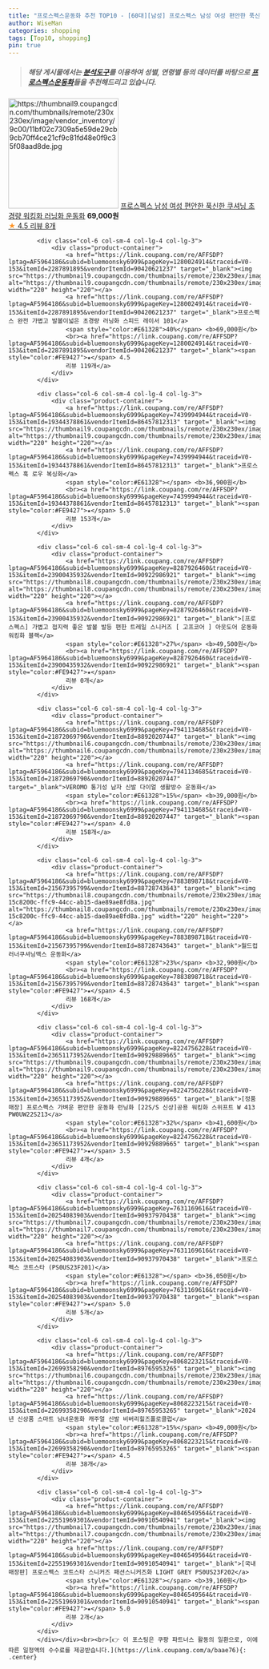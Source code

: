 ```yaml
---
title: "프로스펙스운동화 추천 TOP10 - [60대][남성] 프로스펙스 남성 여성 편안한 푹신한 쿠셔닝 초경량 워킹화 러닝화 운동화"
author: WiseMan
categories: shopping
tags: [Top10, shopping]
pin: true
---
```


> ##### 해당 게시물에서는 [**분석도구**](https://itemscout.io/)를 이용하여 **성별**, **연령별** 등의 데이터를 바탕으로 [**프로스펙스운동화**](https://link.coupang.com/a/baae76)들을 추천해드리고 있습니다.
<div class="container"><div class="row">
            <div class="col-6 col-sm-4 col-lg-4 col-lg-3">
                <div class="product-container">
                    <a href="https://link.coupang.com/re/AFFSDP?lptag=AF5964186&subid=bluemoonsky6999&pageKey=7917276615&traceid=V0-153&itemId=21741148363&vendorItemId=88790261541" target="_blank"><img src="https://thumbnail9.coupangcdn.com/thumbnails/remote/230x230ex/image/vendor_inventory/9c00/11bf02c7309a5e59de29cb9cb70ff4ce21cf9c81fd48e0f9c35f08aad8de.jpg" alt="https://thumbnail9.coupangcdn.com/thumbnails/remote/230x230ex/image/vendor_inventory/9c00/11bf02c7309a5e59de29cb9cb70ff4ce21cf9c81fd48e0f9c35f08aad8de.jpg" width="220" height="220"></a>
                    <a href="https://link.coupang.com/re/AFFSDP?lptag=AF5964186&subid=bluemoonsky6999&pageKey=7917276615&traceid=V0-153&itemId=21741148363&vendorItemId=88790261541" target="_blank">프로스펙스 남성 여성 편안한 푹신한 쿠셔닝 초경량 워킹화 러닝화 운동화</a>
                    <span style="color:#E61328"></span> <b>69,000원</b>
                    <br><a href="https://link.coupang.com/re/AFFSDP?lptag=AF5964186&subid=bluemoonsky6999&pageKey=7917276615&traceid=V0-153&itemId=21741148363&vendorItemId=88790261541" target="_blank"><span style="color:#FE9427">★</span> 4.5
                    리뷰 8개</a>
                </div>
            </div>
            
            <div class="col-6 col-sm-4 col-lg-4 col-lg-3">
                <div class="product-container">
                    <a href="https://link.coupang.com/re/AFFSDP?lptag=AF5964186&subid=bluemoonsky6999&pageKey=1280024914&traceid=V0-153&itemId=2287891895&vendorItemId=90420621237" target="_blank"><img src="https://thumbnail9.coupangcdn.com/thumbnails/remote/230x230ex/image/vendor_inventory/44db/258d2b1f4944bb8aa95affdf904110ec094e6e933f1b8387322d1cba0345.png" alt="https://thumbnail9.coupangcdn.com/thumbnails/remote/230x230ex/image/vendor_inventory/44db/258d2b1f4944bb8aa95affdf904110ec094e6e933f1b8387322d1cba0345.png" width="220" height="220"></a>
                    <a href="https://link.coupang.com/re/AFFSDP?lptag=AF5964186&subid=bluemoonsky6999&pageKey=1280024914&traceid=V0-153&itemId=2287891895&vendorItemId=90420621237" target="_blank">프로스펙스 완전 가볍고 발볼이넓은 초경량 러닝화 스피드 레이서 101</a>
                    <span style="color:#E61328">40%</span> <b>69,000원</b>
                    <br><a href="https://link.coupang.com/re/AFFSDP?lptag=AF5964186&subid=bluemoonsky6999&pageKey=1280024914&traceid=V0-153&itemId=2287891895&vendorItemId=90420621237" target="_blank"><span style="color:#FE9427">★</span> 4.5
                    리뷰 119개</a>
                </div>
            </div>
            
            <div class="col-6 col-sm-4 col-lg-4 col-lg-3">
                <div class="product-container">
                    <a href="https://link.coupang.com/re/AFFSDP?lptag=AF5964186&subid=bluemoonsky6999&pageKey=7439994944&traceid=V0-153&itemId=19344378861&vendorItemId=86457812313" target="_blank"><img src="https://thumbnail9.coupangcdn.com/thumbnails/remote/230x230ex/image/0905_amir_SportsShoes_max3k/78d2/bfd23102df8b5b479dd0d1e339576db59c13deb5f4563830cd2a249f4018.jpg" alt="https://thumbnail9.coupangcdn.com/thumbnails/remote/230x230ex/image/0905_amir_SportsShoes_max3k/78d2/bfd23102df8b5b479dd0d1e339576db59c13deb5f4563830cd2a249f4018.jpg" width="220" height="220"></a>
                    <a href="https://link.coupang.com/re/AFFSDP?lptag=AF5964186&subid=bluemoonsky6999&pageKey=7439994944&traceid=V0-153&itemId=19344378861&vendorItemId=86457812313" target="_blank">프로스펙스 훅 로우 복싱화</a>
                    <span style="color:#E61328"></span> <b>36,900원</b>
                    <br><a href="https://link.coupang.com/re/AFFSDP?lptag=AF5964186&subid=bluemoonsky6999&pageKey=7439994944&traceid=V0-153&itemId=19344378861&vendorItemId=86457812313" target="_blank"><span style="color:#FE9427">★</span> 5.0
                    리뷰 153개</a>
                </div>
            </div>
            
            <div class="col-6 col-sm-4 col-lg-4 col-lg-3">
                <div class="product-container">
                    <a href="https://link.coupang.com/re/AFFSDP?lptag=AF5964186&subid=bluemoonsky6999&pageKey=8287926460&traceid=V0-153&itemId=23900435932&vendorItemId=90922986921" target="_blank"><img src="https://thumbnail8.coupangcdn.com/thumbnails/remote/230x230ex/image/vendor_inventory/b1cd/52cd5d63b8d13fffff8ac958db43e5057b7d996dd05cdde857a8662599b0.jpg" alt="https://thumbnail8.coupangcdn.com/thumbnails/remote/230x230ex/image/vendor_inventory/b1cd/52cd5d63b8d13fffff8ac958db43e5057b7d996dd05cdde857a8662599b0.jpg" width="220" height="220"></a>
                    <a href="https://link.coupang.com/re/AFFSDP?lptag=AF5964186&subid=bluemoonsky6999&pageKey=8287926460&traceid=V0-153&itemId=23900435932&vendorItemId=90922986921" target="_blank">[프로스펙스] 가볍고 접지력 좋은 발볼 발등 편한 트레일 스니커즈 [ 고프코어 ] 아웃도어 운동화 워킹화 블랙</a>
                    <span style="color:#E61328">27%</span> <b>49,500원</b>
                    <br><a href="https://link.coupang.com/re/AFFSDP?lptag=AF5964186&subid=bluemoonsky6999&pageKey=8287926460&traceid=V0-153&itemId=23900435932&vendorItemId=90922986921" target="_blank"><span style="color:#FE9427">★</span> 
                    리뷰 0개</a>
                </div>
            </div>
            
            <div class="col-6 col-sm-4 col-lg-4 col-lg-3">
                <div class="product-container">
                    <a href="https://link.coupang.com/re/AFFSDP?lptag=AF5964186&subid=bluemoonsky6999&pageKey=7941134685&traceid=V0-153&itemId=21872069790&vendorItemId=88920207447" target="_blank"><img src="https://thumbnail6.coupangcdn.com/thumbnails/remote/230x230ex/image/vendor_inventory/cd20/4224e85225e0dd9387fad9b7265f8fbd080cae9ccf599a857c321e3aaf28.jpg" alt="https://thumbnail6.coupangcdn.com/thumbnails/remote/230x230ex/image/vendor_inventory/cd20/4224e85225e0dd9387fad9b7265f8fbd080cae9ccf599a857c321e3aaf28.jpg" width="220" height="220"></a>
                    <a href="https://link.coupang.com/re/AFFSDP?lptag=AF5964186&subid=bluemoonsky6999&pageKey=7941134685&traceid=V0-153&itemId=21872069790&vendorItemId=88920207447" target="_blank">VEROMO 통기성 남자 신발 다이얼 생활방수 운동화</a>
                    <span style="color:#E61328">15%</span> <b>39,000원</b>
                    <br><a href="https://link.coupang.com/re/AFFSDP?lptag=AF5964186&subid=bluemoonsky6999&pageKey=7941134685&traceid=V0-153&itemId=21872069790&vendorItemId=88920207447" target="_blank"><span style="color:#FE9427">★</span> 4.0
                    리뷰 158개</a>
                </div>
            </div>
            
            <div class="col-6 col-sm-4 col-lg-4 col-lg-3">
                <div class="product-container">
                    <a href="https://link.coupang.com/re/AFFSDP?lptag=AF5964186&subid=bluemoonsky6999&pageKey=7883898718&traceid=V0-153&itemId=21567395799&vendorItemId=88728743643" target="_blank"><img src="https://thumbnail8.coupangcdn.com/thumbnails/remote/230x230ex/image/retail/images/1755356372151166-15c8200c-ffc9-44cc-ab15-dae89ae8fd8a.jpg" alt="https://thumbnail8.coupangcdn.com/thumbnails/remote/230x230ex/image/retail/images/1755356372151166-15c8200c-ffc9-44cc-ab15-dae89ae8fd8a.jpg" width="220" height="220"></a>
                    <a href="https://link.coupang.com/re/AFFSDP?lptag=AF5964186&subid=bluemoonsky6999&pageKey=7883898718&traceid=V0-153&itemId=21567395799&vendorItemId=88728743643" target="_blank">월드컵 러너쿠셔닝맥스 운동화</a>
                    <span style="color:#E61328">23%</span> <b>32,900원</b>
                    <br><a href="https://link.coupang.com/re/AFFSDP?lptag=AF5964186&subid=bluemoonsky6999&pageKey=7883898718&traceid=V0-153&itemId=21567395799&vendorItemId=88728743643" target="_blank"><span style="color:#FE9427">★</span> 4.5
                    리뷰 168개</a>
                </div>
            </div>
            
            <div class="col-6 col-sm-4 col-lg-4 col-lg-3">
                <div class="product-container">
                    <a href="https://link.coupang.com/re/AFFSDP?lptag=AF5964186&subid=bluemoonsky6999&pageKey=8224756228&traceid=V0-153&itemId=23651173952&vendorItemId=90929889665" target="_blank"><img src="https://thumbnail9.coupangcdn.com/thumbnails/remote/230x230ex/image/vendor_inventory/04b0/00c96f65608135f86ddfedad02b16b333bbafab8d52c4bad550a5b88e232.jpg" alt="https://thumbnail9.coupangcdn.com/thumbnails/remote/230x230ex/image/vendor_inventory/04b0/00c96f65608135f86ddfedad02b16b333bbafab8d52c4bad550a5b88e232.jpg" width="220" height="220"></a>
                    <a href="https://link.coupang.com/re/AFFSDP?lptag=AF5964186&subid=bluemoonsky6999&pageKey=8224756228&traceid=V0-153&itemId=23651173952&vendorItemId=90929889665" target="_blank">[정품매장] 프로스펙스 가벼운 편안한 운동화 런닝화 [22S/S 신상]공용 워킹화 스위프트 W 413 PW0UW22S213</a>
                    <span style="color:#E61328">32%</span> <b>41,600원</b>
                    <br><a href="https://link.coupang.com/re/AFFSDP?lptag=AF5964186&subid=bluemoonsky6999&pageKey=8224756228&traceid=V0-153&itemId=23651173952&vendorItemId=90929889665" target="_blank"><span style="color:#FE9427">★</span> 3.5
                    리뷰 4개</a>
                </div>
            </div>
            
            <div class="col-6 col-sm-4 col-lg-4 col-lg-3">
                <div class="product-container">
                    <a href="https://link.coupang.com/re/AFFSDP?lptag=AF5964186&subid=bluemoonsky6999&pageKey=7631169616&traceid=V0-153&itemId=20254083903&vendorItemId=90937970438" target="_blank"><img src="https://thumbnail7.coupangcdn.com/thumbnails/remote/230x230ex/image/vendor_inventory/43cb/9bcb560fe88a2e2137d5d24d304e0f344a010084487657f161b24f1ec752.jpg" alt="https://thumbnail7.coupangcdn.com/thumbnails/remote/230x230ex/image/vendor_inventory/43cb/9bcb560fe88a2e2137d5d24d304e0f344a010084487657f161b24f1ec752.jpg" width="220" height="220"></a>
                    <a href="https://link.coupang.com/re/AFFSDP?lptag=AF5964186&subid=bluemoonsky6999&pageKey=7631169616&traceid=V0-153&itemId=20254083903&vendorItemId=90937970438" target="_blank">프로스펙스 코트스타 (PS0US23F201)</a>
                    <span style="color:#E61328"></span> <b>36,050원</b>
                    <br><a href="https://link.coupang.com/re/AFFSDP?lptag=AF5964186&subid=bluemoonsky6999&pageKey=7631169616&traceid=V0-153&itemId=20254083903&vendorItemId=90937970438" target="_blank"><span style="color:#FE9427">★</span> 5.0
                    리뷰 5개</a>
                </div>
            </div>
            
            <div class="col-6 col-sm-4 col-lg-4 col-lg-3">
                <div class="product-container">
                    <a href="https://link.coupang.com/re/AFFSDP?lptag=AF5964186&subid=bluemoonsky6999&pageKey=8068223215&traceid=V0-153&itemId=22699358290&vendorItemId=89765953265" target="_blank"><img src="https://thumbnail6.coupangcdn.com/thumbnails/remote/230x230ex/image/vendor_inventory/f988/db22aa04a63e5b5cc83501a6dde4204dfec2459dc6d144ab6293a8924ae4.jpg" alt="https://thumbnail6.coupangcdn.com/thumbnails/remote/230x230ex/image/vendor_inventory/f988/db22aa04a63e5b5cc83501a6dde4204dfec2459dc6d144ab6293a8924ae4.jpg" width="220" height="220"></a>
                    <a href="https://link.coupang.com/re/AFFSDP?lptag=AF5964186&subid=bluemoonsky6999&pageKey=8068223215&traceid=V0-153&itemId=22699358290&vendorItemId=89765953265" target="_blank">2024년 신상품 스마트 남녀운동화 캐주얼 신발 비버리힐즈폴로클럽</a>
                    <span style="color:#E61328">15%</span> <b>49,000원</b>
                    <br><a href="https://link.coupang.com/re/AFFSDP?lptag=AF5964186&subid=bluemoonsky6999&pageKey=8068223215&traceid=V0-153&itemId=22699358290&vendorItemId=89765953265" target="_blank"><span style="color:#FE9427">★</span> 4.5
                    리뷰 38개</a>
                </div>
            </div>
            
            <div class="col-6 col-sm-4 col-lg-4 col-lg-3">
                <div class="product-container">
                    <a href="https://link.coupang.com/re/AFFSDP?lptag=AF5964186&subid=bluemoonsky6999&pageKey=8046549564&traceid=V0-153&itemId=22551969301&vendorItemId=90910540941" target="_blank"><img src="https://thumbnail7.coupangcdn.com/thumbnails/remote/230x230ex/image/vendor_inventory/5144/ab6ed452937aa576af1d254cd9610ce54ac568c6090fb3b1cd2bf3ad4482.jpg" alt="https://thumbnail7.coupangcdn.com/thumbnails/remote/230x230ex/image/vendor_inventory/5144/ab6ed452937aa576af1d254cd9610ce54ac568c6090fb3b1cd2bf3ad4482.jpg" width="220" height="220"></a>
                    <a href="https://link.coupang.com/re/AFFSDP?lptag=AF5964186&subid=bluemoonsky6999&pageKey=8046549564&traceid=V0-153&itemId=22551969301&vendorItemId=90910540941" target="_blank">[국내매장판] 프로스펙스 코트스타 스니커즈 패션스니커즈화 LIGHT GREY PS0US23F202</a>
                    <span style="color:#E61328"></span> <b>39,160원</b>
                    <br><a href="https://link.coupang.com/re/AFFSDP?lptag=AF5964186&subid=bluemoonsky6999&pageKey=8046549564&traceid=V0-153&itemId=22551969301&vendorItemId=90910540941" target="_blank"><span style="color:#FE9427">★</span> 5.0
                    리뷰 2개</a>
                </div>
            </div>
            </div></div><br><br>[👉 이 포스팅은 쿠팡 파트너스 활동의 일환으로, 이에 따른 일정액의 수수료를 제공받습니다.](https://link.coupang.com/a/baae76){: .center}
